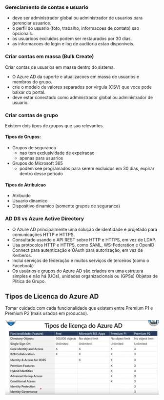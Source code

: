 ### Gereciamento de contas e usuario
- deve ser administrador global ou administrador de usuarios para gerenciar usuarios.
- o perfil do usuario (foto, trabalho, informacoes de contato) sao opcionais.
- os usuarioos excluidos podem ser restaurados por 30 dias.
- as informacoes de login e log de auditoria estao disponiveis.

### Criar contas em massa (Bulk Create)
Criar contas de usuarios em massa dentro do sistema.

- O Azure AD da suporte e atualizacoes em massa de usuarios e membros do grupo.
- crie o modelo de valores separados por virgula (CSV) que voce pode baixar do portal.
- deve estar conectado como administrador global ou administrador de usuario.

### Criar contas de grupo
Existem dois tipos de grupos que sao relevantes.

#### Tipos de Grupos:
- Grupos de seguranca 
  - nao tem exclusividade de expeiracao
  - apenas para usuarios
- Grupos do Microsoft 365 
  - podem see programados para serem excluidos em 30 dias, expirar dentro desse periodo

#### Tipos de Atribuicao
- Atribuido
- Usuario dinamico
- Dispositivo dinamico (somente grupos de seguranca)









### AD DS vs Azure Active Directory

- O Azure AD  principalmente uma solução de identidade e  projetado para comunicações HTTP e HTTPS.
- Consultado usando o API REST sobre HTTP e HTTPS, em vez de LDAP.
- Usa protocolos HTTP e HTTPS, como SAML, WS-Federation e OpenID Connect para autenticação e OAuth para autorização, em vez de Kerberos.
- Inclui serviços de federação e muitos serviços de terceiros (como o Facebook)
- Os usuários e grupos do Azure AD são criados em uma estrutura simples e não há (UOs), unidades organizacionais ou (GPSs) Objetos de Plitica de Grupo.

## Tipos de Licenca do Azure AD
Tomar cuidado com cada funcionalidade que existem entre Premium P1 e Premium P2 (mais usados em producao).

![azure](images/azure.png) 

